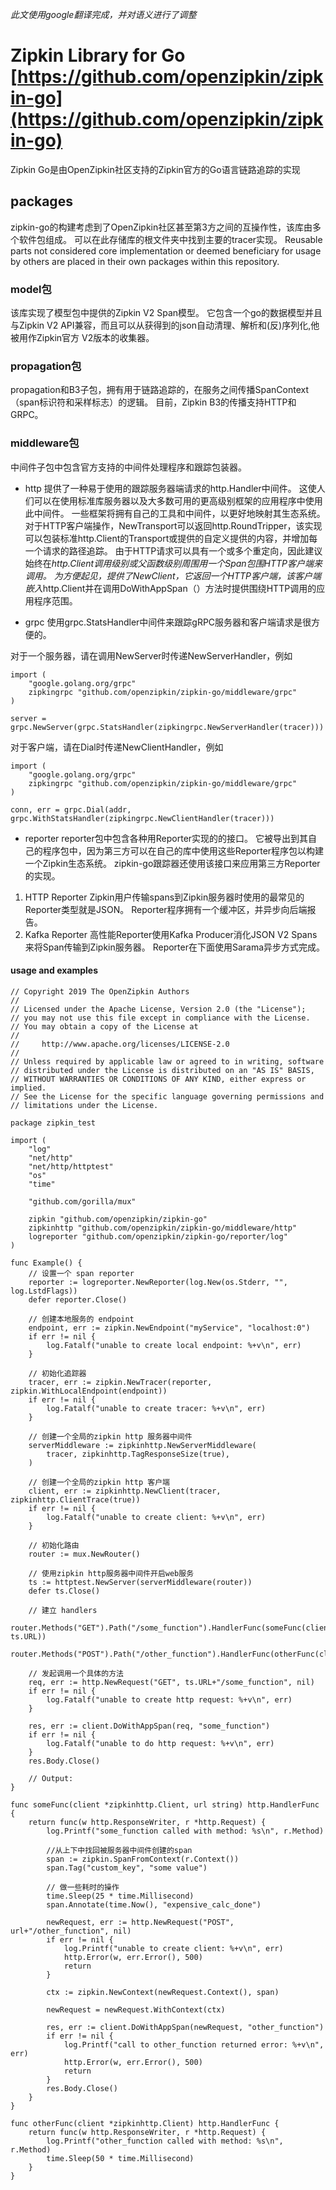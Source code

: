 
*此文使用google翻译完成，并对语义进行了调整*

# Zipkin Library for Go [https://github.com/openzipkin/zipkin-go](https://github.com/openzipkin/zipkin-go)

Zipkin Go是由OpenZipkin社区支持的Zipkin官方的Go语言链路追踪的实现
## packages
zipkin-go的构建考虑到了OpenZipkin社区甚至第3方之间的互操作性，该库由多个软件包组成。
可以在此存储库的根文件夹中找到主要的tracer实现。 Reusable parts not considered core implementation or deemed beneficiary for usage by others are placed in their own packages within this repository.

### model包
该库实现了模型包中提供的Zipkin V2 Span模型。 它包含一个go的数据模型并且与Zipkin V2 API兼容，而且可以从获得到的json自动清理、解析和(反)序列化,他被用作Zipkin官方 V2版本的收集器。

### propagation包
propagation和B3子包，拥有用于链路追踪的，在服务之间传播SpanContext （span标识符和采样标志）的逻辑。 目前，Zipkin B3的传播支持HTTP和GRPC。

### middleware包
中间件子包中包含官方支持的中间件处理程序和跟踪包装器。

*  http
提供了一种易于使用的跟踪服务器端请求的http.Handler中间件。 这使人们可以在使用标准库服务器以及大多数可用的更高级别框架的应用程序中使用此中间件。 一些框架将拥有自己的工具和中间件，以更好地映射其生态系统。
对于HTTP客户端操作，NewTransport可以返回http.RoundTripper，该实现可以包装标准http.Client的Transport或提供的自定义提供的内容，并增加每一个请求的路径追踪。 由于HTTP请求可以具有一个或多个重定向，因此建议始终在*http.Client调用级别或父函数级别周围用一个Span包围HTTP客户端来调用。
为方便起见，提供了NewClient，它返回一个HTTP客户端，该客户端嵌入*http.Client并在调用DoWithAppSpan（）方法时提供围绕HTTP调用的应用程序范围。

* grpc
使用grpc.StatsHandler中间件来跟踪gRPC服务器和客户端请求是很方便的。

对于一个服务器，请在调用NewServer时传递NewServerHandler，例如

```
import (
	"google.golang.org/grpc"
	zipkingrpc "github.com/openzipkin/zipkin-go/middleware/grpc"
)

server = grpc.NewServer(grpc.StatsHandler(zipkingrpc.NewServerHandler(tracer)))
```
对于客户端，请在Dial时传递NewClientHandler，例如

```
import (
	"google.golang.org/grpc"
	zipkingrpc "github.com/openzipkin/zipkin-go/middleware/grpc"
)

conn, err = grpc.Dial(addr, grpc.WithStatsHandler(zipkingrpc.NewClientHandler(tracer)))
```
* reporter
reporter包中包含各种用Reporter实现的的接口。 它被导出到其自己的程序包中，因为第三方可以在自己的库中使用这些Reporter程序包以构建一个Zipkin生态系统。 zipkin-go跟踪器还使用该接口来应用第三方Reporter的实现。
1. HTTP Reporter
Zipkin用户传输spans到Zipkin服务器时使用的最常见的Reporter类型就是JSON。 Reporter程序拥有一个缓冲区，并异步向后端报告。
2. Kafka Reporter
高性能Reporter使用Kafka Producer消化JSON V2 Spans来将Span传输到Zipkin服务器。 Reporter在下面使用Sarama异步方式完成。

#### usage and examples

```
// Copyright 2019 The OpenZipkin Authors
//
// Licensed under the Apache License, Version 2.0 (the "License");
// you may not use this file except in compliance with the License.
// You may obtain a copy of the License at
//
//     http://www.apache.org/licenses/LICENSE-2.0
//
// Unless required by applicable law or agreed to in writing, software
// distributed under the License is distributed on an "AS IS" BASIS,
// WITHOUT WARRANTIES OR CONDITIONS OF ANY KIND, either express or implied.
// See the License for the specific language governing permissions and
// limitations under the License.

package zipkin_test

import (
	"log"
	"net/http"
	"net/http/httptest"
	"os"
	"time"

	"github.com/gorilla/mux"

	zipkin "github.com/openzipkin/zipkin-go"
	zipkinhttp "github.com/openzipkin/zipkin-go/middleware/http"
	logreporter "github.com/openzipkin/zipkin-go/reporter/log"
)

func Example() {
	// 设置一个 span reporter
	reporter := logreporter.NewReporter(log.New(os.Stderr, "", log.LstdFlags))
	defer reporter.Close()

	// 创建本地服务的 endpoint
	endpoint, err := zipkin.NewEndpoint("myService", "localhost:0")
	if err != nil {
		log.Fatalf("unable to create local endpoint: %+v\n", err)
	}

	// 初始化追踪器
	tracer, err := zipkin.NewTracer(reporter, zipkin.WithLocalEndpoint(endpoint))
	if err != nil {
		log.Fatalf("unable to create tracer: %+v\n", err)
	}

	// 创建一个全局的zipkin http 服务器中间件
	serverMiddleware := zipkinhttp.NewServerMiddleware(
		tracer, zipkinhttp.TagResponseSize(true),
	)

	// 创建一个全局的zipkin http 客户端
	client, err := zipkinhttp.NewClient(tracer, zipkinhttp.ClientTrace(true))
	if err != nil {
		log.Fatalf("unable to create client: %+v\n", err)
	}

	// 初始化路由
	router := mux.NewRouter()

	// 使用zipkin http服务器中间件开启web服务
	ts := httptest.NewServer(serverMiddleware(router))
	defer ts.Close()

	// 建立 handlers
	router.Methods("GET").Path("/some_function").HandlerFunc(someFunc(client, ts.URL))
	router.Methods("POST").Path("/other_function").HandlerFunc(otherFunc(client))

	// 发起调用一个具体的方法
	req, err := http.NewRequest("GET", ts.URL+"/some_function", nil)
	if err != nil {
		log.Fatalf("unable to create http request: %+v\n", err)
	}

	res, err := client.DoWithAppSpan(req, "some_function")
	if err != nil {
		log.Fatalf("unable to do http request: %+v\n", err)
	}
	res.Body.Close()

	// Output:
}

func someFunc(client *zipkinhttp.Client, url string) http.HandlerFunc {
	return func(w http.ResponseWriter, r *http.Request) {
		log.Printf("some_function called with method: %s\n", r.Method)

		//从上下中找回被服务器中间件创建的span 
		span := zipkin.SpanFromContext(r.Context())
		span.Tag("custom_key", "some value")

		// 做一些耗时的操作
		time.Sleep(25 * time.Millisecond)
		span.Annotate(time.Now(), "expensive_calc_done")

		newRequest, err := http.NewRequest("POST", url+"/other_function", nil)
		if err != nil {
			log.Printf("unable to create client: %+v\n", err)
			http.Error(w, err.Error(), 500)
			return
		}

		ctx := zipkin.NewContext(newRequest.Context(), span)

		newRequest = newRequest.WithContext(ctx)

		res, err := client.DoWithAppSpan(newRequest, "other_function")
		if err != nil {
			log.Printf("call to other_function returned error: %+v\n", err)
			http.Error(w, err.Error(), 500)
			return
		}
		res.Body.Close()
	}
}

func otherFunc(client *zipkinhttp.Client) http.HandlerFunc {
	return func(w http.ResponseWriter, r *http.Request) {
		log.Printf("other_function called with method: %s\n", r.Method)
		time.Sleep(50 * time.Millisecond)
	}
}

```

